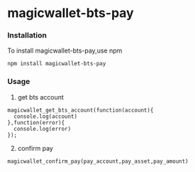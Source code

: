 # magicwallet-bts-pay 

### Installation
To install magicwallet-bts-pay,use npm

```
npm install magicwallet-bts-pay 
```

### Usage

1. get bts account

```
magicwallet_get_bts_account(function(account){
  console.log(account)
},function(error){
  console.log(error)
});
```

2. confirm pay

```
magicwallet_confirm_pay(pay_account,pay_asset,pay_amount)
```
